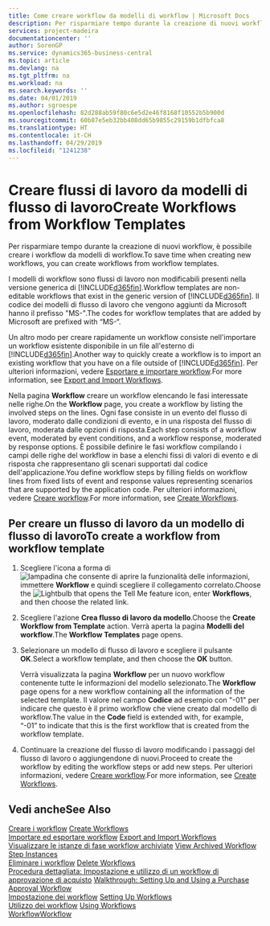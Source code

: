 ```yaml
---
title: Come creare workflow da modelli di workflow | Microsoft Docs
description: Per risparmiare tempo durante la creazione di nuovi workflow, è possibile creare i workflow da modelli di workflow.
services: project-madeira
documentationcenter: ''
author: SorenGP
ms.service: dynamics365-business-central
ms.topic: article
ms.devlang: na
ms.tgt_pltfrm: na
ms.workload: na
ms.search.keywords: ''
ms.date: 04/01/2019
ms.author: sgroespe
ms.openlocfilehash: 82d288ab59f80c6e5d2e46f8168f10552b5b900d
ms.sourcegitcommit: 60b87e5eb32bb408dd65b9855c29159b1dfbfca8
ms.translationtype: HT
ms.contentlocale: it-CH
ms.lasthandoff: 04/29/2019
ms.locfileid: "1241238"
---
```

# <a name="create-workflows-from-workflow-templates"></a><span data-ttu-id="fd8f9-103">Creare flussi di lavoro da modelli di flusso di lavoro</span><span class="sxs-lookup"><span data-stu-id="fd8f9-103">Create Workflows from Workflow Templates</span></span>
<span data-ttu-id="fd8f9-104">Per risparmiare tempo durante la creazione di nuovi workflow, è possibile creare i workflow da modelli di workflow.</span><span class="sxs-lookup"><span data-stu-id="fd8f9-104">To save time when creating new workflows, you can create workflows from workflow templates.</span></span>  

 <span data-ttu-id="fd8f9-105">I modelli di workflow sono flussi di lavoro non modificabili presenti nella versione generica di [!INCLUDE[d365fin](includes/d365fin_md.md)].</span><span class="sxs-lookup"><span data-stu-id="fd8f9-105">Workflow templates are non-editable workflows that exist in the generic version of [!INCLUDE[d365fin](includes/d365fin_md.md)].</span></span> <span data-ttu-id="fd8f9-106">Il codice dei modelli di flusso di lavoro che vengono aggiunti da Microsoft hanno il prefisso "MS-".</span><span class="sxs-lookup"><span data-stu-id="fd8f9-106">The codes for workflow templates that are added by Microsoft are prefixed with “MS-“.</span></span>  

 <span data-ttu-id="fd8f9-107">Un altro modo per creare rapidamente un workflow consiste nell'importare un workflow esistente disponibile in un file all'esterno di [!INCLUDE[d365fin](includes/d365fin_md.md)].</span><span class="sxs-lookup"><span data-stu-id="fd8f9-107">Another way to quickly create a workflow is to import an existing workflow that you have on a file outside of [!INCLUDE[d365fin](includes/d365fin_md.md)].</span></span> <span data-ttu-id="fd8f9-108">Per ulteriori informazioni, vedere [Esportare e importare workflow](across-how-to-export-and-import-workflows.md).</span><span class="sxs-lookup"><span data-stu-id="fd8f9-108">For more information, see [Export and Import Workflows](across-how-to-export-and-import-workflows.md).</span></span>  

<span data-ttu-id="fd8f9-109">Nella pagina **Workflow** creare un workflow elencando le fasi interessate nelle righe.</span><span class="sxs-lookup"><span data-stu-id="fd8f9-109">On the **Workflow** page, you create a workflow by listing the involved steps on the lines.</span></span> <span data-ttu-id="fd8f9-110">Ogni fase consiste in un evento del flusso di lavoro, moderato dalle condizioni di evento, e in una risposta del flusso di lavoro, moderata dalle opzioni di risposta.</span><span class="sxs-lookup"><span data-stu-id="fd8f9-110">Each step consists of a workflow event, moderated by event conditions, and a workflow response, moderated by response options.</span></span> <span data-ttu-id="fd8f9-111">È possibile definire le fasi workflow compilando i campi delle righe del workflow in base a elenchi fissi di valori di evento e di risposta che rappresentano gli scenari supportati dal codice dell'applicazione.</span><span class="sxs-lookup"><span data-stu-id="fd8f9-111">You define workflow steps by filling fields on workflow lines from fixed lists of event and response values representing scenarios that are supported by the application code.</span></span> <span data-ttu-id="fd8f9-112">Per ulteriori informazioni, vedere [Creare workflow](across-how-to-create-workflows.md).</span><span class="sxs-lookup"><span data-stu-id="fd8f9-112">For more information, see [Create Workflows](across-how-to-create-workflows.md).</span></span>  

## <a name="to-create-a-workflow-from-workflow-template"></a><span data-ttu-id="fd8f9-113">Per creare un flusso di lavoro da un modello di flusso di lavoro</span><span class="sxs-lookup"><span data-stu-id="fd8f9-113">To create a workflow from workflow template</span></span>  
1.  <span data-ttu-id="fd8f9-114">Scegliere l'icona a forma di ![lampadina che consente di aprire la funzionalità delle informazioni](media/ui-search/search_small.png "Informazioni sull'operazione che si desidera eseguire"), immettere **Workflow** e quindi scegliere il collegamento correlato.</span><span class="sxs-lookup"><span data-stu-id="fd8f9-114">Choose the ![Lightbulb that opens the Tell Me feature](media/ui-search/search_small.png "Tell me what you want to do") icon, enter **Workflows**, and then choose the related link.</span></span>  
2.  <span data-ttu-id="fd8f9-115">Scegliere l'azione **Crea flusso di lavoro da modello**.</span><span class="sxs-lookup"><span data-stu-id="fd8f9-115">Choose the **Create Workflow from Template** action.</span></span> <span data-ttu-id="fd8f9-116">Verrà aperta la pagina **Modelli del workflow**.</span><span class="sxs-lookup"><span data-stu-id="fd8f9-116">The **Workflow Templates** page opens.</span></span>  
3.  <span data-ttu-id="fd8f9-117">Selezionare un modello di flusso di lavoro e scegliere il pulsante **OK**.</span><span class="sxs-lookup"><span data-stu-id="fd8f9-117">Select a workflow template, and then choose the **OK** button.</span></span>  

     <span data-ttu-id="fd8f9-118">Verrà visualizzata la pagina **Workflow** per un nuovo workflow contenente tutte le informazioni del modello selezionato.</span><span class="sxs-lookup"><span data-stu-id="fd8f9-118">The **Workflow** page opens for a new workflow containing all the information of the selected template.</span></span> <span data-ttu-id="fd8f9-119">Il valore nel campo **Codice** ad esempio con "-01" per indicare che questo è il primo workflow che viene creato dal modello di workflow.</span><span class="sxs-lookup"><span data-stu-id="fd8f9-119">The value in the **Code** field is extended with, for example, “-01” to indicate that this is the first workflow that is created from the workflow template.</span></span>  
4.  <span data-ttu-id="fd8f9-120">Continuare la creazione del flusso di lavoro modificando i passaggi del flusso di lavoro o aggiungendone di nuovi.</span><span class="sxs-lookup"><span data-stu-id="fd8f9-120">Proceed to create the workflow by editing the workflow steps or add new steps.</span></span> <span data-ttu-id="fd8f9-121">Per ulteriori informazioni, vedere [Creare workflow](across-how-to-create-workflows.md).</span><span class="sxs-lookup"><span data-stu-id="fd8f9-121">For more information, see [Create Workflows](across-how-to-create-workflows.md).</span></span>  

## <a name="see-also"></a><span data-ttu-id="fd8f9-122">Vedi anche</span><span class="sxs-lookup"><span data-stu-id="fd8f9-122">See Also</span></span>  
 <span data-ttu-id="fd8f9-123">[Creare i workflow](across-how-to-create-workflows.md) </span><span class="sxs-lookup"><span data-stu-id="fd8f9-123">[Create Workflows](across-how-to-create-workflows.md) </span></span>  
 <span data-ttu-id="fd8f9-124">[Importare ed esportare workflow](across-how-to-export-and-import-workflows.md) </span><span class="sxs-lookup"><span data-stu-id="fd8f9-124">[Export and Import Workflows](across-how-to-export-and-import-workflows.md) </span></span>  
 <span data-ttu-id="fd8f9-125">[Visualizzare le istanze di fase workflow archiviate](across-how-to-view-archived-workflow-step-instances.md) </span><span class="sxs-lookup"><span data-stu-id="fd8f9-125">[View Archived Workflow Step Instances](across-how-to-view-archived-workflow-step-instances.md) </span></span>  
 <span data-ttu-id="fd8f9-126">[Eliminare i workflow](across-how-to-delete-workflows.md) </span><span class="sxs-lookup"><span data-stu-id="fd8f9-126">[Delete Workflows](across-how-to-delete-workflows.md) </span></span>  
 <span data-ttu-id="fd8f9-127">[Procedura dettagliata: Impostazione e utilizzo di un workflow di approvazione di acquisto](walkthrough-setting-up-and-using-a-purchase-approval-workflow.md) </span><span class="sxs-lookup"><span data-stu-id="fd8f9-127">[Walkthrough: Setting Up and Using a Purchase Approval Workflow](walkthrough-setting-up-and-using-a-purchase-approval-workflow.md) </span></span>  
 <span data-ttu-id="fd8f9-128">[Impostazione dei workflow](across-set-up-workflows.md) </span><span class="sxs-lookup"><span data-stu-id="fd8f9-128">[Setting Up Workflows](across-set-up-workflows.md) </span></span>  
 <span data-ttu-id="fd8f9-129">[Utilizzo dei workflow](across-use-workflows.md) </span><span class="sxs-lookup"><span data-stu-id="fd8f9-129">[Using Workflows](across-use-workflows.md) </span></span>  
 [<span data-ttu-id="fd8f9-130">Workflow</span><span class="sxs-lookup"><span data-stu-id="fd8f9-130">Workflow</span></span>](across-workflow.md)   
